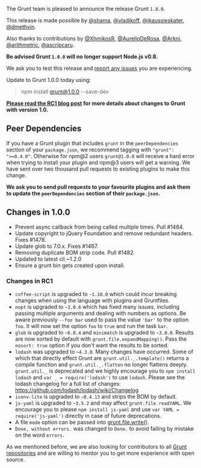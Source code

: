 The Grunt team is pleased to announce the release Grunt `1.0.0`.

This release is made possible by [@shama](https://github.com/shama), [@vladikoff](https://github.com/vladikoff), [@jkaussieskater](https://github.com/jkaussieskater), [@dmethvin](https://github.com/dmethvin).

Also thanks to contributions by [@XhmikosR](https://github.com/XhmikosR), [@AurelioDeRosa](https://github.com/AurelioDeRosa), [@Arkni](https://github.com/Arkni), [@arithmetric](https://github.com/arithmetric), [@ascripcaru](https://github.com/ascripcaru).

**Be advised Grunt `1.0.0` will no longer support Node.js v0.8.**

We ask you to test this release and [report any issues](https://github.com/gruntjs/grunt/issues) you are experiencing.

Update to Grunt 1.0.0 today using:

> npm install grunt@1.0.0 --save-dev

**[Please read the RC1 blog post](https://gruntjs.com/blog/2016-02-11-grunt-1.0.0-rc1-released) for more details about changes to Grunt with version 1.0.**

## Peer Dependencies
If you have a Grunt plugin that includes `grunt` in the `peerDependencies` section of your `package.json`, we recommend tagging with `"grunt": ">=0.4.0"`.
Otherwise for npm@2 users `grunt@1.0.0` will receive a hard error when trying to install your plugin and npm@3 users will get a warning.
We have sent over two thousand pull requests to existing plugins to make this change.

**We ask you to send pull requests to your favourite plugins and ask them to update the `peerDependencies` section of their `package.json`.**

## Changes in 1.0.0

* Prevent async callback from being called multiple times. Pull #1464.
* Update copyright to jQuery Foundation and remove redundant headers. Fixes #1478.
* Update glob to 7.0.x. Fixes #1467.
* Removing duplicate BOM strip code. Pull #1482.
* Updated to latest cli ~1.2.0
* Ensure a grunt bin gets created upon install.

### Changes in RC1

* `coffee-script` is upgraded to `~1.10.0` which could incur breaking changes
  when using the language with plugins and Gruntfiles.
* `nopt` is upgraded to `~3.0.6` which has fixed many issues, including passing
  multiple arguments and dealing with numbers as options. Be aware previously
  `--foo bar` used to pass the value `'bar'` to the option `foo`. It will now
  set the option `foo` to `true` and run the task `bar`.
* `glob` is upgraded to `~6.0.4` and `minimatch` is upgraded to `~3.0.0`. Results
  are now sorted by default with `grunt.file.expandMapping()`. Pass the
  `nosort: true` option if you don't want the results to be sorted.
* `lodash` was upgraded to `~4.3.0`. Many changes have occurred. Some of which
  that directly effect Grunt are `grunt.util._.template()` returns a compile
  function and `grunt.util._.flatten` no longer flattens deeply.
  `grunt.util._` is deprecated and we highly encourage you to
  `npm install lodash` and `var _ = require('lodash')` to use `lodash`.
  Please see the lodash changelog for a full list of changes: <https://github.com/lodash/lodash/wiki/Changelog>
* `iconv-lite` is upgraded to `~0.4.13` and strips the BOM by default.
* `js-yaml` is upgraded to `~3.5.2` and may affect `grunt.file.readYAML`.
  We encourage you to please `npm install js-yaml` and use
  `var YAML = require('js-yaml')` directly in case of future deprecations.
* A file `mode` option can be passed into
  [grunt.file.write()](https://gruntjs.com/api/grunt.file#grunt.file.write).
* `Done, without errors.` was changed to `Done.` to avoid failing by mistake on the word `errors`.

As we mentioned before, we are also looking for contributors to all [Grunt repositories](https://github.com/gruntjs/) and are willing to mentor you to get more experience with open source.
